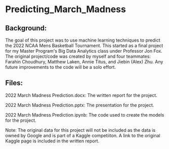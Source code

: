 # Predicting_March_Madness

## Background: 

The goal of this project was to use machine learning techniques to predict the 2022 NCAA Mens Basketball Tournament. This started as a final project for my Master Program's Big Data Analytics class under Professor Jon Fox. The original project/code was created by myself and four teammates: Farahin Choudhury, Matthew Laken, Annie Titus, and Jiebin (Alex) Zhu. Any future improvements to the code will be a solo effort. 

## Files:

2022 March Madness Prediction.docx: The written report for the project.

2022 March Madness Prediction.pptx: The presentation for the project.

2022 March Madness Prediction.ipynb: The code used to create the models for the project. 

Note: The original data for this project will not be included as the data is owned by Google and is part of a Kaggle competiiton. A link to the original Kaggle page is included in the written report. 
